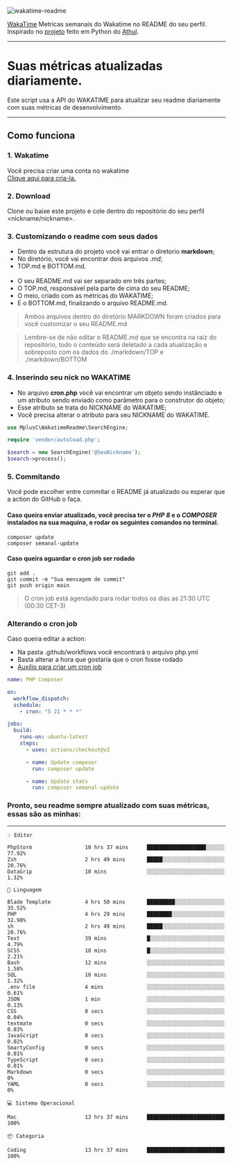 ![wakatime-readme](https://socialify.git.ci/bymatheus/wakatime-readme/image?description=1&descriptionEditable=M%C3%A9tricas%20semanais%20do%20Wakatime%20no%20seu%20README%20de%20perfil.&font=KoHo&forks=1&language=1&owner=1&pattern=Signal&stargazers=1&theme=Dark)

[WakaTime](https://wakatime.com) Metricas semanais do Wakatime no README do seu perfil. <br>
Inspirado no [projeto](https://github.com/athul/waka-readme) feito em Python do [Athul](https://github.com/athul).
___

# Suas métricas atualizadas diariamente.
Este script usa a API do WAKATIME para atualizar seu readme diariamente com suas métricas de desenvolvimento.

___

## Como funciona

### 1. Wakatime
Você precisa criar uma conta no wakatime <br>
[Clique aqui para cria-la.](https://wakatime.com) 

### 2. Download
Clone ou baixe este projeto e cole dentro do repositório do seu perfil <nickname/nickname>.

### 3. Customizando o readme com seus dados
- Dentro da estrutura do projeto você vai entrar o diretorio **markdown**;  
- No diretório, você vai encontrar dois arquivos *.md*;
- TOP.md e BOTTOM.md.
<br><br>
- O seu README.md vai ser separado em três partes; 
- O TOP.md, responsável pela parte de cima do seu README;
- O meio, criado com as métricas do WAKATIME;
- E o BOTTOM.md, finalizando o arquivo README.md.<br>

> Ambos arquivos dentro do diretório MARKDOWN foram criados para você customizar o seu README.md

> Lembre-se de não editar o README.md que se encontra na raiz do repositório, todo o conteúdo será deletado a cada atualização e sobreposto com os dados do ./markdown/TOP e ./markdown/BOTTOM

### 4. Inserindo seu nick no WAKATIME
- No arquivo **cron.php** você vai encontrar um objeto sendo instânciado e um atributo sendo enviado como parâmetro para o construtor do objeto;
- Esse atributo se trata do NICKNAME do WAKATIME;
- Você precisa alterar o atributo para seu NICKNAME do WAKATIME.

```php
use MplusC\WakatimeReadme\SearchEngine;

require 'vendor/autoload.php';

$search = new SearchEngine('@SeuNickname');
$search->process();
```

### 5. Commitando
Você pode escolher entre commitar o README já atualizado ou esperar que a action do GitHub o faça. <br>

#### Caso queira enviar atualizado, você precisa ter o *PHP 8* e o *COMPOSER* instalados na sua maquina, e rodar os seguintes comandos no terminal.
```composer
composer update
composer semanal-update 
```

#### Caso queira aguardar o cron job ser rodado 
```git 
git add .
git commit -m "Sua mensagem de commit"
git push origin main
```

>O cron job está agendado para rodar todos os dias as 21:30 UTC (00:30 CET-3) 

### Alterando o cron job
Caso queira editar a action:

- Na pasta .github/workflows você encontrará o arquivo php.yml
- Basta alterar a hora que gostaria que o cron fosse rodado
- [Auxilio para criar um cron job](https://crontab.guru)

```yml
name: PHP Composer

on:
  workflow_dispatch:
  schedule:
    - cron: "5 21 * * *"

jobs:
  build:
    runs-on: ubuntu-latest
    steps:
      - uses: actions/checkout@v2

      - name: Update composer
        run: composer update

      - name: Update stats
        run: composer semanal-update
```

### Pronto, seu readme sempre atualizado com suas métricas, essas são as minhas:

___
```text
💡 Editor

PhpStorm                 10 hrs 37 mins      ███████████████████░░░░░░     77.92%
Zsh                      2 hrs 49 mins       █████░░░░░░░░░░░░░░░░░░░░     20.76%
DataGrip                 10 mins             ░░░░░░░░░░░░░░░░░░░░░░░░░      1.32%
```
```text
💬 Linguagem

Blade Template           4 hrs 50 mins       █████████░░░░░░░░░░░░░░░░     35.52%
PHP                      4 hrs 29 mins       ████████░░░░░░░░░░░░░░░░░     32.98%
sh                       2 hrs 49 mins       █████░░░░░░░░░░░░░░░░░░░░     20.76%
Text                     39 mins             █░░░░░░░░░░░░░░░░░░░░░░░░      4.79%
SCSS                     18 mins             █░░░░░░░░░░░░░░░░░░░░░░░░      2.21%
Bash                     12 mins             ░░░░░░░░░░░░░░░░░░░░░░░░░      1.58%
SQL                      10 mins             ░░░░░░░░░░░░░░░░░░░░░░░░░      1.32%
.env file                4 mins              ░░░░░░░░░░░░░░░░░░░░░░░░░      0.61%
JSON                     1 min               ░░░░░░░░░░░░░░░░░░░░░░░░░      0.13%
CSS                      0 secs              ░░░░░░░░░░░░░░░░░░░░░░░░░      0.04%
textmate                 0 secs              ░░░░░░░░░░░░░░░░░░░░░░░░░      0.03%
JavaScript               0 secs              ░░░░░░░░░░░░░░░░░░░░░░░░░      0.02%
SmartyConfig             0 secs              ░░░░░░░░░░░░░░░░░░░░░░░░░      0.01%
TypeScript               0 secs              ░░░░░░░░░░░░░░░░░░░░░░░░░      0.01%
Markdown                 0 secs              ░░░░░░░░░░░░░░░░░░░░░░░░░         0%
YAML                     0 secs              ░░░░░░░░░░░░░░░░░░░░░░░░░         0%
```
```text
💻 Sistema Operacional

Mac                      13 hrs 37 mins      █████████████████████████       100%
```
```text
📦 Categoria

Coding                   13 hrs 37 mins      █████████████████████████       100%
```
